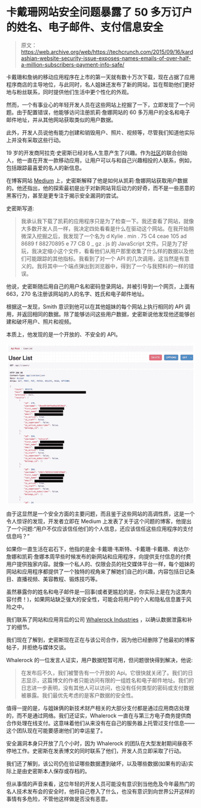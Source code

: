 # 卡戴珊网站安全问题暴露了 50 多万订户的姓名、电子邮件、支付信息安全 

> 原文：<https://web.archive.org/web/https://techcrunch.com/2015/09/16/kardashian-website-security-issue-exposes-names-emails-of-over-half-a-million-subscribers-payment-info-safe/>

卡戴珊和詹纳的移动应用程序在上市的第一天就有数十万次下载，现在占据了应用程序商店的主导地位，与此同时，名人姐妹还发布了新的网站，旨在帮助他们更好地与粉丝联系，同时提供他们生活中更个性化的外观。

然而，一个有事业心的年轻开发人员在这些网站上挖掘了一下，立即发现了一个问题。由于配置错误，他能够访问注册凯莉·詹娜网站的 60 多万用户的全名和电子邮件地址，并从其他网站获取类似的用户数据。

此外，开发人员说他有能力创建和销毁用户、照片、视频等，尽管我们知道他实际上并没有采取这些行动。

19 岁的开发商阿拉克·史密斯已经对名人生意产生了兴趣。作为[社区](https://web.archive.org/web/20221216115202/https://itunes.apple.com/us/app/communly/id988695437?ls=1&mt=8)的联合创始人，他一直在开发一款移动应用，让用户可以与和自己兴趣相投的人联系，例如，包括跟踪最喜爱的名人的新信息。

在博客网站 [Medium](https://web.archive.org/web/20221216115202/https://medium.com/@alaxic) 上，史密斯解释了他是如何从凯莉·詹娜网站获取用户数据的。他还指出，他的探索最初是出于对新网站背后动力的好奇，而不是一些恶意的黑客行为，甚至是更专注于揭示安全漏洞的尝试。

史密斯写道:

> 我承认我下载了凯莉的应用程序只是为了检查一下。我还查看了网站，就像大多数开发人员一样，我决定四处看看是什么在驱动这个网站。在我开始稍微深入挖掘之后，我发现了一个名为 d Kylie . min . 75 C4 ceae 105 ad 8689 f 88270895 e 77 CB 0 _ gz . js 的 JavaScript 文件。只是为了好玩，我决定缩小这个文件，看看他们从用户那里收集了什么样的数据以及他们可能跟踪的其他指标。我看到了对一个 API 的几次调用，这当然是有意义的。我将其中一个端点弹出到浏览器中，得到了一个与我预料的一样的错误。

他说，史密斯随后用自己的用户名和密码登录网站，并被引导到一个网页，上面有 663，270 名注册该网站的人的名字、姓氏和电子邮件地址。

根据这一发现，Smith 意识到他可以在其他姐妹的每个网站上执行相同的 API 调用，并返回相同的数据。除了能够访问这些用户数据，史密斯说他发现他还能够创建和破坏用户、照片和视频。

本质上，他发现的是一个开放的、不安全的 API。

![1-IoQMoXijeKLnWvelhzQHlA](img/c397fd17dfef3537e5dc50411650a8c6.png)

由于这显然是一个安全方面的主要问题，而且鉴于这些网站的高调性质，这是一个令人惊讶的发现，开发者立即在 Medium 上发表了关于这个问题的博客，他提出了一个问题:“用户不仅应该信任他们的个人信息，还应该信任这些应用程序的支付信息吗？”

如果你一直生活在岩石下，他指的是金·卡戴珊·韦斯特、卡戴珊·卡戴珊、肯达尔·詹娜和凯莉·詹娜本周早些时候发布的新网站和应用程序，向提供支付信息的付费用户提供独家内容。就像一个私人的、仅限会员的社交媒体平台一样，每个姐妹的网站和应用程序都提供了一个独特的视角来了解她们自己的兴趣，内容包括日记条目、直播视频、美容教程、锻炼技巧等。

虽然暴露你的姓名和电子邮件是一回事(或者更尴尬的是，你实际上是在为这类内容付费！)，如果网站缺乏强大的安全性，可能会将用户的个人和隐私信息置于风险之中。

我们联系了网站和应用背后的公司 [Whalerock Industries](https://web.archive.org/web/20221216115202/http://www.whalerockindustries.com/) ，以确认数据泄露和补丁的细节。

我们现在了解到，史密斯现在正在与该公司合作，因为他已经删除了他最初的博客帖子，并拒绝与媒体交谈。

Whalerock 的一位发言人证实，用户数据短暂可用，但问题很快得到解决，他说:

> 在发布后不久，我们被警告有一个开放的 Api。它很快就关闭了。我们的日志显示，这篇博文的作者只能访问有限的一组姓名和电子邮件地址。我们的日志进一步表明，没有其他人可以访问，也没有任何类型的密码或支付数据被暴露。我们最优先考虑的是客户数据的安全性。

值得一提的是，与姐妹俩的新技术财产相关的大部分支付都是通过应用商店处理的，而不是通过网络。我们还证实，Whalerock 一直在与第三方电子商务提供商合作处理在线支付。这意味着他们从来没有在自己的服务器上托管过支付信息——这个团队现在可能要感谢他们的幸运星了。

安全漏洞本身只开放了几个小时，因为 Whalerock 的团队在大型发射期间昼夜不停地工作。史密斯在发表博文的同时联系了他们，开发人员立即采取了行动。

我们还了解到，该公司仍在验证哪些数据遭到破坏，以及哪些数据(如果有的话)实际上是由史密斯本人保存或存档的。

但从事情的声音来看，这位年轻的开发人员可能没有意识到当他危及今年最热门的名人技术发布会的安全时，他将自己卷入了什么，也没有意识到向世界公开这样的事情有多危险，不管他这样做是否没有恶意。